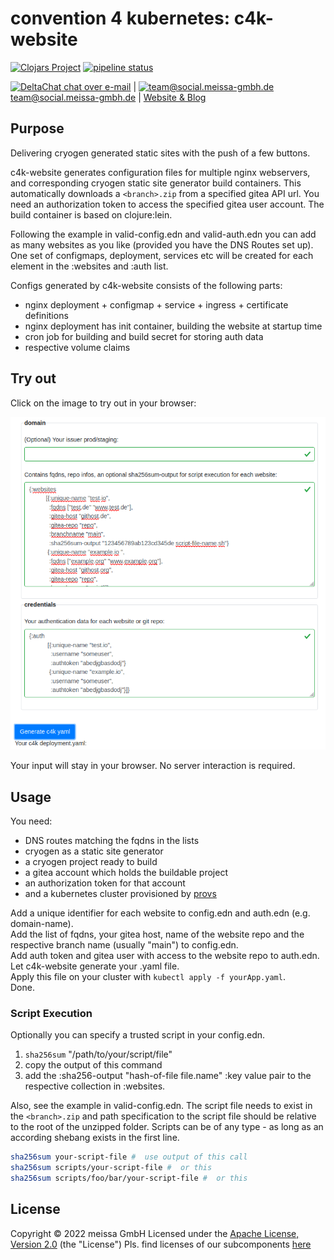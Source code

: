# convention 4 kubernetes: c4k-website

[![Clojars Project](https://img.shields.io/clojars/v/org.domaindrivenarchitecture/c4k-website.svg)](https://clojars.org/org.domaindrivenarchitecture/c4k-website) [![pipeline status](https://gitlab.com/domaindrivenarchitecture/c4k-website/badges/master/pipeline.svg)](https://gitlab.com/domaindrivenarchitecture/c4k-website/-/commits/main) 

[<img src="https://domaindrivenarchitecture.org/img/delta-chat.svg" width=20 alt="DeltaChat"> chat over e-mail](mailto:buero@meissa-gmbh.de?subject=community-chat) | [<img src="https://meissa-gmbh.de/img/community/Mastodon_Logotype.svg" width=20 alt="team@social.meissa-gmbh.de"> team@social.meissa-gmbh.de](https://social.meissa-gmbh.de/@team) | [Website & Blog](https://domaindrivenarchitecture.org)

## Purpose

Delivering cryogen generated static sites with the push of a few buttons.

c4k-website generates configuration files for multiple nginx webservers, and
corresponding cryogen static site generator build containers. This automatically downloads a `<branch>.zip` from a specified gitea API url. You need an authorization token to access the specified gitea user account. The build container is based on clojure:lein.  

Following the example in valid-config.edn and valid-auth.edn you can add as many websites as you like (provided you have the DNS Routes set up). One set of configmaps, deployment, services etc will be created for each element in the :websites and :auth list.  

Configs generated by c4k-website consists of the following parts:

* nginx deployment + configmap + service + ingress + certificate definitions
* nginx deployment has init container, building the website at startup time
* cron job for building and build secret for storing auth data
* respective volume claims

## Try out

Click on the image to try out in your browser:

[![Try it out](doc/tryItOut.png "Try out yourself")](https://domaindrivenarchitecture.org/pages/dda-provision/c4k-website/)

Your input will stay in your browser. No server interaction is required.

## Usage

You need:

* DNS routes matching the fqdns in the lists
* cryogen as a static site generator
* a cryogen project ready to build
* a gitea account which holds the buildable project
* an authorization token for that account
* and a kubernetes cluster provisioned by [provs]

Add a unique identifier for each website to config.edn and auth.edn (e.g. domain-name).  
Add the list of fqdns, your gitea host, name of the website repo and the respective branch name (usually "main") to config.edn.  
Add auth token and gitea user with access to the website repo to auth.edn.  
Let c4k-website generate your .yaml file.  
Apply this file on your cluster with `kubectl apply -f yourApp.yaml`.  
Done.

### Script Execution

Optionally you can specify a trusted script in your config.edn.  

1. `sha256sum` "/path/to/your/script/file"
2. copy the output of this command
3. add the :sha256-output "hash-of-file file.name" :key value pair to the respective collection in :websites.

Also, see the example in valid-config.edn. The script file needs to exist in the `<branch>.zip` and path specification to the script file should be relative to the root of the unzipped folder. Scripts can be of any type - as long as an according shebang exists in the first line.

```bash
sha256sum your-script-file #  use output of this call
sha256sum scripts/your-script-file #  or this
sha256sum scripts/foo/bar/your-script-file #  or this
```

## License

Copyright © 2022 meissa GmbH
Licensed under the [Apache License, Version 2.0](LICENSE) (the "License")
Pls. find licenses of our subcomponents [here](doc/SUBCOMPONENT_LICENSE)

[provs]: https://gitlab.com/domaindrivenarchitecture/provs/
